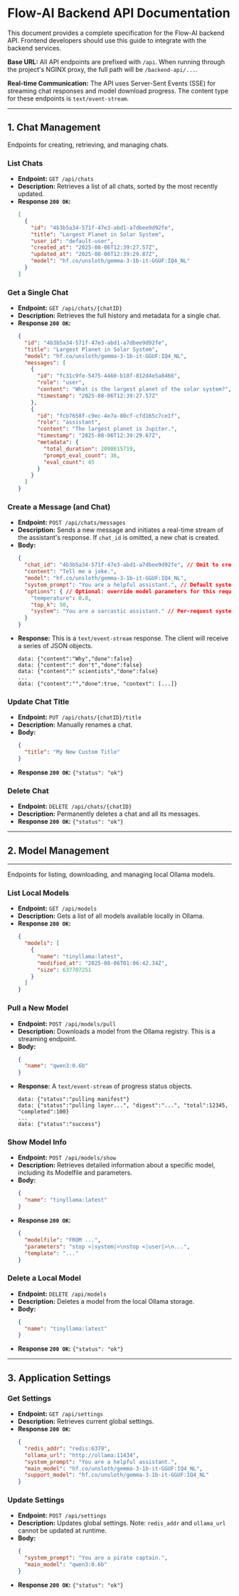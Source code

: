 # Flow-AI Backend API Documentation

This document provides a complete specification for the Flow-AI backend API. Frontend developers should use this guide to integrate with the backend services.

**Base URL:** All API endpoints are prefixed with `/api`. When running through the project's NGINX proxy, the full path will be `/backend-api/...`.

**Real-time Communication:** The API uses Server-Sent Events (SSE) for streaming chat responses and model download progress. The content type for these endpoints is `text/event-stream`.

---

## 1. Chat Management

Endpoints for creating, retrieving, and managing chats.

### List Chats

- **Endpoint:** `GET /api/chats`
- **Description:** Retrieves a list of all chats, sorted by the most recently updated.
- **Response `200 OK`:**
  ```json
  [
    {
      "id": "4b3b5a34-571f-47e3-abd1-a7dbee9d92fe",
      "title": "Largest Planet in Solar System",
      "user_id": "default-user",
      "created_at": "2025-08-06T12:39:27.57Z",
      "updated_at": "2025-08-06T12:39:29.87Z",
      "model": "hf.co/unsloth/gemma-3-1b-it-GGUF:IQ4_NL"
    }
  ]
  ```

### Get a Single Chat

- **Endpoint:** `GET /api/chats/{chatID}`
- **Description:** Retrieves the full history and metadata for a single chat.
- **Response `200 OK`:**
  ```json
  {
    "id": "4b3b5a34-571f-47e3-abd1-a7dbee9d92fe",
    "title": "Largest Planet in Solar System",
    "model": "hf.co/unsloth/gemma-3-1b-it-GGUF:IQ4_NL",
    "messages": [
      {
        "id": "fc31c9fe-5475-4460-b18f-812d4e5a8466",
        "role": "user",
        "content": "What is the largest planet of the solar system?",
        "timestamp": "2025-08-06T12:39:27.57Z"
      },
      {
        "id": "fcb7658f-c9ec-4e7a-80cf-cfd165c7ce1f",
        "role": "assistant",
        "content": "The largest planet is Jupiter.",
        "timestamp": "2025-08-06T12:39:29.67Z",
        "metadata": {
          "total_duration": 2098615719,
          "prompt_eval_count": 36,
          "eval_count": 45
        }
      }
    ]
  }
  ```

### Create a Message (and Chat)

- **Endpoint:** `POST /api/chats/messages`
- **Description:** Sends a new message and initiates a real-time stream of the assistant's response. If `chat_id` is omitted, a new chat is created.
- **Body:**
  ```json
  {
    "chat_id": "4b3b5a34-571f-47e3-abd1-a7dbee9d92fe", // Omit to create a new chat
    "content": "Tell me a joke.",
    "model": "hf.co/unsloth/gemma-3-1b-it-GGUF:IQ4_NL",
    "system_prompt": "You are a helpful assistant.", // Default system prompt
    "options": { // Optional: override model parameters for this request
      "temperature": 0.8,
      "top_k": 50,
      "system": "You are a sarcastic assistant." // Per-request system prompt override
    }
  }
  ```
- **Response:** This is a `text/event-stream` response. The client will receive a series of JSON objects.
  ```
  data: {"content":"Why","done":false}
  data: {"content":" don't","done":false}
  data: {"content":" scientists","done":false}
  ...
  data: {"content":"","done":true, "context": [...]}
  ```

### Update Chat Title

- **Endpoint:** `PUT /api/chats/{chatID}/title`
- **Description:** Manually renames a chat.
- **Body:**
  ```json
  {
    "title": "My New Custom Title"
  }
  ```
- **Response `200 OK`:** `{"status": "ok"}`

### Delete Chat

- **Endpoint:** `DELETE /api/chats/{chatID}`
- **Description:** Permanently deletes a chat and all its messages.
- **Response `200 OK`:** `{"status": "ok"}`

---

## 2. Model Management
****
Endpoints for listing, downloading, and managing local Ollama models.

### List Local Models

- **Endpoint:** `GET /api/models`
- **Description:** Gets a list of all models available locally in Ollama.
- **Response `200 OK`:**
  ```json
  {
    "models": [
      {
        "name": "tinyllama:latest",
        "modified_at": "2025-08-06T01:06:42.34Z",
        "size": 637707251
      }
    ]
  }
  ```

### Pull a New Model

- **Endpoint:** `POST /api/models/pull`
- **Description:** Downloads a model from the Ollama registry. This is a streaming endpoint.
- **Body:**
  ```json
  {
    "name": "qwen3:0.6b"
  }
  ```
- **Response:** A `text/event-stream` of progress status objects.
  ```
  data: {"status":"pulling manifest"}
  data: {"status":"pulling layer...", "digest":"...", "total":12345, "completed":100}
  ...
  data: {"status":"success"}
  ```

### Show Model Info

- **Endpoint:** `POST /api/models/show`
- **Description:** Retrieves detailed information about a specific model, including its Modelfile and parameters.
- **Body:**
  ```json
  {
    "name": "tinyllama:latest"
  }
  ```
- **Response `200 OK`:**
  ```json
  {
    "modelfile": "FROM ...",
    "parameters": "stop <|system|>\nstop <|user|>\n...",
    "template": "..."
  }
  ```

### Delete a Local Model

- **Endpoint:** `DELETE /api/models`
- **Description:** Deletes a model from the local Ollama storage.
- **Body:**
  ```json
  {
    "name": "tinyllama:latest"
  }
  ```
- **Response `200 OK`:** `{"status": "ok"}`

---

## 3. Application Settings

### Get Settings

- **Endpoint:** `GET /api/settings`
- **Description:** Retrieves current global settings.
- **Response `200 OK`:**
  ```json
  {
    "redis_addr": "redis:6379",
    "ollama_url": "http://ollama:11434",
    "system_prompt": "You are a helpful assistant.",
    "main_model": "hf.co/unsloth/gemma-3-1b-it-GGUF:IQ4_NL",
    "support_model": "hf.co/unsloth/gemma-3-1b-it-GGUF:IQ4_NL"
  }
  ```

### Update Settings

- **Endpoint:** `POST /api/settings`
- **Description:** Updates global settings. Note: `redis_addr` and `ollama_url` cannot be updated at runtime.
- **Body:**
  ```json
  {
    "system_prompt": "You are a pirate captain.",
    "main_model": "qwen3:0.6b"
  }
  ```
- **Response `200 OK`:** `{"status": "ok"}`
